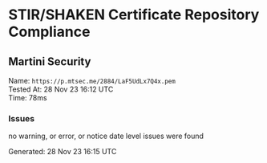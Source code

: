 # STIR/SHAKEN Certificate Repository Compliance

## Martini Security

Name: `https://p.mtsec.me/2884/LaF5UdLx7Q4x.pem`\
Tested At: 28 Nov 23 16:12 UTC\
Time: 78ms

### Issues

no warning, or error, or notice date level issues were found

Generated: 28 Nov 23 16:15 UTC